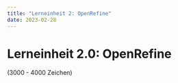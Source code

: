 ```yaml
---
title: "Lerneinheit 2: OpenRefine"
date: 2023-02-28
---
```


# Lerneinheit 2.0: OpenRefine

(3000 - 4000 Zeichen)


